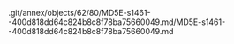 .git/annex/objects/62/80/MD5E-s1461--400d818dd64c824b8c8f78ba75660049.md/MD5E-s1461--400d818dd64c824b8c8f78ba75660049.md